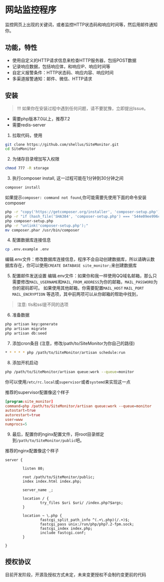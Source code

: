 # 网站监控程序
监控网页上出现的关键词，或者监控HTTP状态码和响应时间等，然后用邮件通知你。

## 功能，特性

- 使用自定义的HTTP请求信息来检查HTTP服务器，包括POST数据
- 记录响应数据，包括响应体，和响应IP、响应时间等
- 自定义报警条件：HTTP状态码、响应内容、响应时间
- 多渠道报警通知：邮件、微信、HTTP请求

## 安装

>!!! 如果你在安装过程中遇到任何问题，请不要犹豫，立即提出Issue。

- 需要php版本7.0以上，推荐7.2
- 需要redis-server

1. 拉取代码，使用 
```bash
git clone https://github.com/shellus/SiteMonitor.git
cd SiteMonitor
```


2. 为储存目录增加写入权限
```bash
chmod 777 -R storage
```


3. 执行composer install, 这一过程可能在1分钟到30分钟之间
```bash
composer install
```

如果提示`composer: command not found`,你可能需要先使用下面的命令安装composer
```bash
php -r "copy('https://getcomposer.org/installer', 'composer-setup.php');"
php -r "if (hash_file('SHA384', 'composer-setup.php') === '544e09ee996cdf60ece3804abc52599c22b1f40f4323403c44d44fdfdd586475ca9813a858088ffbc1f233e9b180f061') { echo 'Installer verified'; } else { echo 'Installer corrupt'; unlink('composer-setup.php'); } echo PHP_EOL;"
php composer-setup.php
php -r "unlink('composer-setup.php');"
mv composer.phar /usr/bin/composer
```


4. 配置数据库连接信息
```bash
cp .env.example .env
```
编辑.env文件：修改数据库连接信息，程序不会自动创建数据库，所以请确认数据库存在，你可以使用`CREATE DATABASE site_monitor;`来创建数据库


5. 配置邮件发送设置
编辑.env文件：如果你和我一样使用QQ域名邮箱，那么只需要修改`MAIL_USERNAME`和`MAIL_FROM_ADDRESS`为你的邮箱，`MAIL_PASSWORD`为你的密码即可。
如果使用其他邮箱，你需要配置`MAIL_HOST` `MAIL_PORT` `MAIL_ENCRYPTION` 等选项，其中前两项可以从你邮箱的帮助中找到，

> 注意: tls和ssl是不同的选项


6. 准备数据
```bash
php artisan key:generate
php artisan migrate
php artisan db:seed
``` 


7. 添加cron条目 (注意，修改/path/to/SiteMonitor为你自己的路径)
```bash
* * * * * php /path/to/SiteMonitor/artisan schedule:run
```


8. 添加开机启动
```bash
php /path/to/SiteMonitor/artisan queue:work --queue=monitor
```

你可以使用`/etc/rc.local`或`supervisor`或者`systemd`来实现这一点


推荐的supervisor配置像这个样子
```conf
[program:site_monitor] 
command=php /path/to/SiteMonitor/artisan queue:work --queue=monitor
autostart=true
autorestart=true
user=www
numprocs=5

```


9. 最后，配置你的nginx配置文件，将root目录绑定到`/path/to/SiteMonitor/public`吧。

推荐的nginx配置像这个样子
```nginxconf
server {

        listen 80;

        root /path/to/SiteMonitor/public;
        index index.html index.php;

        server_name _;

        location / {
                try_files $uri $uri/ /index.php?$args;
        }

        location ~ \.php {
                fastcgi_split_path_info ^(.+\.php)(/.+)$;
                fastcgi_pass unix:/run/php/php7.2-fpm.sock;
                fastcgi_index index.php;
                include fastcgi.conf;
        }

}
```



## 授权协议

目前开发阶段，开源及授权方式未定，未来变更授权不会制约变更前的代码
